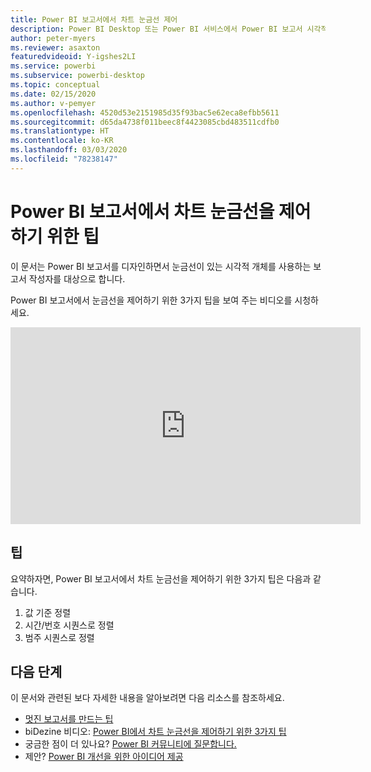 ```yaml
---
title: Power BI 보고서에서 차트 눈금선 제어
description: Power BI Desktop 또는 Power BI 서비스에서 Power BI 보고서 시각적 개체의 차트 눈금선을 제어하기 위한 3가지 팁입니다.
author: peter-myers
ms.reviewer: asaxton
featuredvideoid: Y-igshes2LI
ms.service: powerbi
ms.subservice: powerbi-desktop
ms.topic: conceptual
ms.date: 02/15/2020
ms.author: v-pemyer
ms.openlocfilehash: 4520d53e2151985d35f93bac5e62eca8efbb5611
ms.sourcegitcommit: d65da4738f011beec8f4423085cbd483511cdfb0
ms.translationtype: HT
ms.contentlocale: ko-KR
ms.lasthandoff: 03/03/2020
ms.locfileid: "78238147"
---
```

# <a name="tips-to-control-chart-gridlines-in-power-bi-reports"></a>Power BI 보고서에서 차트 눈금선을 제어하기 위한 팁

이 문서는 Power BI 보고서를 디자인하면서 눈금선이 있는 시각적 개체를 사용하는 보고서 작성자를 대상으로 합니다.

Power BI 보고서에서 눈금선을 제어하기 위한 3가지 팁을 보여 주는 비디오를 시청하세요.

<iframe width="560" height="315" src="https://www.youtube.com/embed/Y-igshes2LI" frameborder="0" allowfullscreen></iframe>

## <a name="tips"></a>팁

요약하자면, Power BI 보고서에서 차트 눈금선을 제어하기 위한 3가지 팁은 다음과 같습니다.

1. 값 기준 정렬
1. 시간/번호 시퀀스로 정렬
1. 범주 시퀀스로 정렬

## <a name="next-steps"></a>다음 단계

이 문서와 관련된 보다 자세한 내용을 알아보려면 다음 리소스를 참조하세요.

- [멋진 보고서를 만드는 팁](../power-bi-reports-tips-and-tricks-for-creating.md)
- biDezine 비디오: [Power BI에서 차트 눈금선을 제어하기 위한 3가지 팁](https://www.youtube.com/watch?v=Y-igshes2LI)
- 궁금한 점이 더 있나요? [Power BI 커뮤니티에 질문합니다.](https://community.powerbi.com/)
- 제안? [Power BI 개선을 위한 아이디어 제공](https://ideas.powerbi.com)
